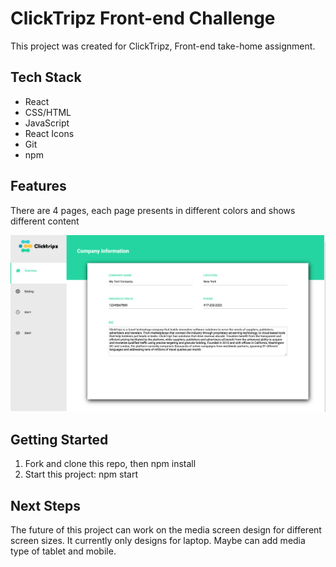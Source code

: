 # ClickTripz Front-end Challenge

This project was created for ClickTripz, Front-end take-home assignment. 

## Tech Stack

- React 
- CSS/HTML
- JavaScript
- React Icons
- Git
- npm

## Features

There are 4 pages, each page presents in different colors and shows different content

![plot](./public/img/screen1.png)

## Getting Started

1. Fork and clone this repo, then npm install
2. Start this project: npm start

## Next Steps

The future of this project can work on the media screen design for different screen sizes. It currently only designs for laptop. Maybe can add media type of tablet and mobile.




